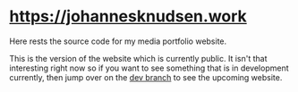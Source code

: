 # <https://johannesknudsen.work>

Here rests the source code for my media portfolio website.

This is the version of the website which is currently public. It isn't that interesting right now so if you want to see something that is in development currently, then jump over on the [dev branch](/../../tree/dev) to see the upcoming website.
